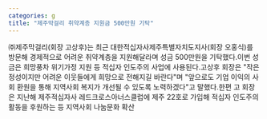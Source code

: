 ```yaml
---
categories: g
title: "제주막걸리 취약계층 지원금 500만원 기탁"
---
```

㈜제주막걸리(회장 고상후)는 최근 대한적십자사제주특별자치도지사(회장 오홍식)를 방문해 경제적으로 어려운 취약계층을 지원해달라며 성금 500만원을 기탁했다.이번 성금은 희망풍차 위기가정 지원 등 적십자 인도주의 사업에 사용된다.고상후 회장은 "작은 정성이지만 어려운 이웃들에게 희망으로 전해지길 바란다"며 "앞으로도 기업 이익의 사회 환원을 통해 지역사회 복지가 개선될 수 있도록 노력하겠다"고 말했다.한편 고 회장은 지난해 제주적십자사 레드크로스아너스클럽에 제주 22호로 가입해 적십자 인도주의 활동을 후원하는 등 지역사회 나눔문화 확산